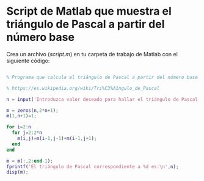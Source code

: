 # Script de Matlab que muestra el triángulo de Pascal a partir del número base

Crea un archivo (_script.m_) en tu carpeta de trabajo de Matlab con el siguiente código:

```matlab

% Programa que calcula el triángulo de Pascal a partir del número base

% https://es.wikipedia.org/wiki/Tri%C3%A1ngulo_de_Pascal

n = input('Introduzca valor deseado para hallar el triángulo de Pascal: ');

m = zeros(n,2*n+1);
m(1,n+1)=1;

for i=2:n
  for j=2:2*n
    m(i,j)=m(i-1,j-1)+m(i-1,j+1);
  end
end

m = m(:,2:end-1);
fprintf('El triángulo de Pascal correspondiente a %d es:\n',n);
disp(m);


```
